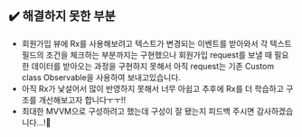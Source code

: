 ## ✔️ 해결하지 못한 부분
- 회원가입 뷰에 Rx를 사용해보려고 텍스트가 변경되는 이벤트를 받아와서 각 텍스트 필드의 조건을 체크하는 부분까지는 구현했으나 회원가입 request를 보낼 때 필요한 데이터를 받아오는 과정을 구현하지 못해서 아직 request는 기존 Custom class Observable을 사용하여 보내고있습니다.
- 아직 Rx가 낯설어서 많이 반영하지 못해서 너무 아쉽고 추후에 Rx를 더 학습하고 구조를 개선해보고자 합니다ㅜㅜ!!
- 최대한 MVVM으로 구성하려고 했는데 구성이 잘 됐는지 피드백 주시면 감사하겠습니다...!🥲
